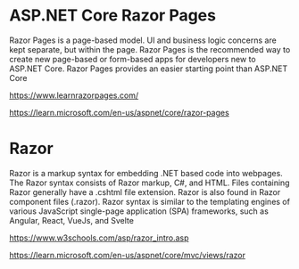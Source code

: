 # ASP.NET Core Razor Pages
Razor Pages is a page-based model. UI and business logic concerns are kept separate, but within the page. Razor Pages is the recommended way to create new page-based or form-based apps for developers new to ASP.NET Core. Razor Pages provides an easier starting point than ASP.NET Core 

https://www.learnrazorpages.com/

https://learn.microsoft.com/en-us/aspnet/core/razor-pages

# Razor 
Razor is a markup syntax for embedding .NET based code into webpages. The Razor syntax consists of Razor markup, C#, and HTML. Files containing Razor generally have a .cshtml file extension. Razor is also found in Razor component files (.razor). Razor syntax is similar to the templating engines of various JavaScript single-page application (SPA) frameworks, such as Angular, React, VueJs, and Svelte

https://www.w3schools.com/asp/razor_intro.asp

https://learn.microsoft.com/en-us/aspnet/core/mvc/views/razor

